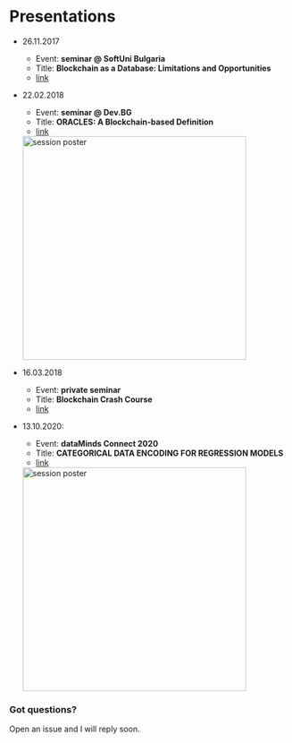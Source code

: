 # Presentations

- 26.11.2017
  - Event: **seminar @ SoftUni Bulgaria**
  - Title: **Blockchain as a Database: Limitations and Opportunities**
  - [link](https://github.com/hristochr/Public-Presentations/tree/main/Blockchain%20as%20a%20Database)
  
- 22.02.2018
  - Event: **seminar @ Dev.BG**
  - Title: **ORACLES: A Blockchain-based Definition**
  - [link](http://chrisstov.com/omachine/p/#/)
  <img src="https://raw.githubusercontent.com/hristochr/Public-Presentations/main/ORACLES%3A%20A%20Blockchain-based%20Definition/blockchain22022018-1024x389.png" alt="session poster" width="400"/>
  
 
- 16.03.2018
  - Event: **private seminar**
  - Title: **Blockchain Crash Course**
  - [link](http://chrisstov.com/p/pt/#/)

- 13.10.2020: 
  - Event: **dataMinds Connect 2020**
  - Title: **CATEGORICAL DATA ENCODING FOR REGRESSION MODELS**
  - [link](https://github.com/hristochr/Public-Presentations/tree/main/Categorical%20Data%20Encoding%20For%20Regression%20Models)
  
  <img src="https://raw.githubusercontent.com/hristochr/Public-Presentations/main/Categorical%20Data%20Encoding%20For%20Regression%20Models/Hristo%20Hristov.PNG" alt="session poster" width="400"/>

  
### Got questions?
Open an issue and I will reply soon.

